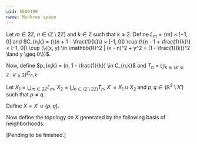 ```yaml
---
uid: S000199
name: Munkres space
---
```


Let $m \in 2\mathbb{Z}$, $n \in (\mathbb{Z} \setminus 2\mathbb{Z})$ and $k \in \mathbb{Z}$ such that $k \geq 2$. Define $L_m = \{m\} × [-1, 0]$ and $C_{n,k} = (\{n + 1 - \frac{1}{k}\} × [-1, 0]) \cup (\{n - 1 + \frac{1}{k}\} × [-1, 0]) \cup (\{(x, y) \in \mathbb{R}^2 | (x - n)^2 + y^2 = (1 - \frac{1}{k})^2 \land y \geq 0\})$.

Now, define $p_{n,k} = (n, 1 - \frac{1}{k}) \in C_{n,k}$ and $T_n = \bigcup_{k \in \{k' \in \mathbb{Z} : k' \geq 2\}} C_{n,k}$.

Let $X_1 =\bigcup_{m\in 2\mathbb{Z}} L_m$, $X_2 = \bigcup_{n\in(\mathbb{Z}\setminus 2\mathbb{Z})}T_n$, $X' = X_1 \cup X_2$ and $p, q \in (\mathbb{R}^2 \setminus X')$ such that $p \neq q$.

Define $X = X' \cup \{p, q\}$.

Now define the topology on $X$ generated by the following basis of neighborhoods:

[Pending to be finished.]
